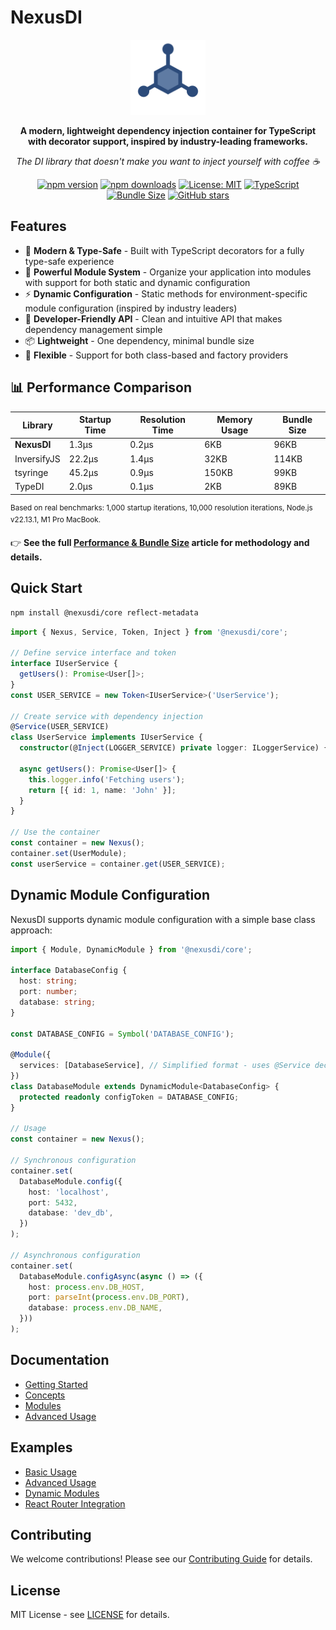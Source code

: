 # NexusDI

<div align="center">
  <img src="logo.svg" alt="NexusDI Logo" width="120" height="120" />
  <br />
  <p><strong>A modern, lightweight dependency injection container for TypeScript with decorator support, inspired by industry-leading frameworks.</strong></p>
  <p><em>The DI library that doesn't make you want to inject yourself with coffee ☕</em></p>
</div>

<div align="center">

[![npm version](https://badge.fury.io/js/%40nexusdi%2Fcore.svg)](https://badge.fury.io/js/%40nexusdi%2Fcore)
[![npm downloads](https://img.shields.io/npm/dm/@nexusdi/core.svg)](https://www.npmjs.com/package/@nexusdi/core)
[![License: MIT](https://img.shields.io/badge/License-MIT-yellow.svg)](https://opensource.org/licenses/MIT)
[![TypeScript](https://img.shields.io/badge/TypeScript-007ACC?logo=typescript&logoColor=white)](https://www.typescriptlang.org/)
[![Bundle Size](https://img.shields.io/bundlephobia/min/@nexusdi/core)](https://bundlephobia.com/package/@nexusdi/core)
[![GitHub stars](https://img.shields.io/github/stars/NexusDI/core.svg?style=social&label=Star)](https://github.com/NexusDI/core)

</div>

## Features

- 🚀 **Modern & Type-Safe** - Built with TypeScript decorators for a fully type-safe experience
- 🧩 **Powerful Module System** - Organize your application into modules with support for both static and dynamic configuration
- ⚡ **Dynamic Configuration** - Static methods for environment-specific module configuration (inspired by industry leaders)
- 🎯 **Developer-Friendly API** - Clean and intuitive API that makes dependency management simple
- 📦 **Lightweight** - One dependency, minimal bundle size
- 🔧 **Flexible** - Support for both class-based and factory providers

## 📊 Performance Comparison

| Library     | Startup Time | Resolution Time | Memory Usage | Bundle Size |
| ----------- | ------------ | --------------- | ------------ | ----------- |
| **NexusDI** | 1.3μs        | 0.2μs           | 6KB          | 96KB        |
| InversifyJS | 22.2μs       | 1.4μs           | 32KB         | 114KB       |
| tsyringe    | 45.2μs       | 0.9μs           | 150KB        | 99KB        |
| TypeDI      | 2.0μs        | 0.1μs           | 2KB          | 89KB        |

<sup>Based on real benchmarks: 1,000 startup iterations, 10,000 resolution iterations, Node.js v22.13.1, M1 Pro MacBook.</sup>

👉 **See the full [Performance & Bundle Size](https://nexus.js.org/docs/performance) article for methodology and details.**

## Quick Start

```bash
npm install @nexusdi/core reflect-metadata
```

```typescript
import { Nexus, Service, Token, Inject } from '@nexusdi/core';

// Define service interface and token
interface IUserService {
  getUsers(): Promise<User[]>;
}
const USER_SERVICE = new Token<IUserService>('UserService');

// Create service with dependency injection
@Service(USER_SERVICE)
class UserService implements IUserService {
  constructor(@Inject(LOGGER_SERVICE) private logger: ILoggerService) {}

  async getUsers(): Promise<User[]> {
    this.logger.info('Fetching users');
    return [{ id: 1, name: 'John' }];
  }
}

// Use the container
const container = new Nexus();
container.set(UserModule);
const userService = container.get(USER_SERVICE);
```

## Dynamic Module Configuration

NexusDI supports dynamic module configuration with a simple base class approach:

```typescript
import { Module, DynamicModule } from '@nexusdi/core';

interface DatabaseConfig {
  host: string;
  port: number;
  database: string;
}

const DATABASE_CONFIG = Symbol('DATABASE_CONFIG');

@Module({
  services: [DatabaseService], // Simplified format - uses @Service decorator token
})
class DatabaseModule extends DynamicModule<DatabaseConfig> {
  protected readonly configToken = DATABASE_CONFIG;
}

// Usage
const container = new Nexus();

// Synchronous configuration
container.set(
  DatabaseModule.config({
    host: 'localhost',
    port: 5432,
    database: 'dev_db',
  })
);

// Asynchronous configuration
container.set(
  DatabaseModule.configAsync(async () => ({
    host: process.env.DB_HOST,
    port: parseInt(process.env.DB_PORT),
    database: process.env.DB_NAME,
  }))
);
```

## Documentation

- [Getting Started](https://nexus.js.org/docs/getting-started)
- [Concepts](https://nexus.js.org/docs/concepts)
- [Modules](https://nexus.js.org/docs/modules)
- [Advanced Usage](https://nexus.js.org/docs/advanced)

## Examples

- [Basic Usage](examples/basic-usage.ts)
- [Advanced Usage](examples/advanced-usage.ts)
- [Dynamic Modules](examples/dynamic-modules.ts)
- [React Router Integration](examples/react-router/)

## Contributing

We welcome contributions! Please see our [Contributing Guide](CONTRIBUTING.md) for details.

## License

MIT License - see [LICENSE](LICENSE) for details.
